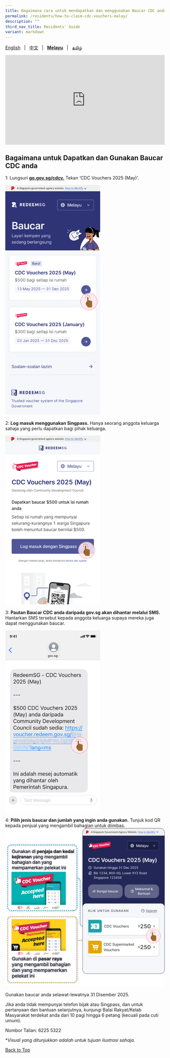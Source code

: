 ```yaml
---
title: Bagaimana cara untuk mendapatkan dan menggunakan Baucar CDC anda
permalink: /residents/how-to-claim-cdc-vouchers-malay/
description: ""
third_nav_title: Residents' Guide
variant: markdown
---
```

<span id="cdcv_page_top"></span>
[English](/residents/how-to-claim-cdc-vouchers) &nbsp;&nbsp;|&nbsp;&nbsp; [中文](/residents/how-to-claim-cdc-vouchers-chinese)  &nbsp;&nbsp;|&nbsp;&nbsp; **[Melayu](/residents/how-to-claim-cdc-vouchers-malay)** &nbsp;&nbsp;|&nbsp;&nbsp; [தமிழ்](/residents/how-to-claim-cdc-vouchers-tamil)

<style>
a.bp-button {
	height: 6em !important;
	white-space:pre-line !important;
}
 .youtubecontainer {
    position: relative;
    width: 100%;
    height: 0;
    padding-bottom: 56.25%;
}
.youtubevideo {
    position: absolute;
    top: 0;
    left: 0;
    width: 100%;
    height: 100%;
}
</style>
<div class="youtubecontainer">
<iframe class="youtubevideo" src="https://www.youtube.com/embed/pFv6T2E4GnY?si=0qsho2C0bk5SBFk2" title="YouTube video player" frameborder="0" allow="accelerometer; autoplay; clipboard-write; encrypted-media; gyroscope; picture-in-picture" allowfullscreen=""></iframe>
</div>


## Bagaimana untuk Dapatkan dan Gunakan Baucar CDC anda

1: Lungsuri **[go.gov.sg/cdcv.](https://go.gov.sg/cdcv)** Tekan ‘CDC Vouchers 2025 (May)’. 

<img src="/images/ML_1May25.png" alt="Step 1" style="width:300px !important;">


2: **Log masuk menggunakan Singpass.** Hanya seorang anggota keluarga sahaja yang perlu dapatkan bagi pihak keluarga.

<img src="/images/ML_2May25.png" alt="Step 2" style="width:300px !important;">

3: **Pautan Baucar CDC anda daripada gov.sg akan dihantar melalui SMS.** Hantarkan SMS tersebut kepada anggota keluarga supaya mereka juga dapat menggunakan baucar.

<img src="/images/ML_3May25.png" alt="Step 3" style="width:300px !important;">

4: **Pilih jenis baucar dan jumlah yang ingin anda gunakan.** Tunjuk kod QR kepada penjual yang mengambil bahagian untuk diimbas.  
<img src="/images/ML_4May25.png" alt="Step 4" style="width:600px !important;">

Gunakan baucar anda selawat-lewatnya 31 Disember 2025.

Jika anda tidak mempunyai telefon bijak atau Singpass, dan untuk pertanyaan dan bantuan selanjutnya, kunjungi Balai Rakyat/Kelab Masyarakat terdekat anda dari 10 pagi hingga 6 petang (kecuali pada cuti umum).

Nombor Talian: 6225 5322

*<i>Visual yang ditunjukkan adalah untuk tujuan ilustrasi sahaja.</i>

[Back to Top](#cdcv_page_top)